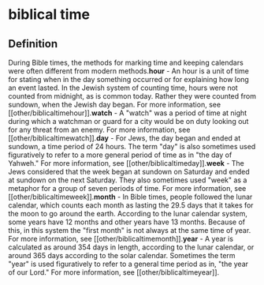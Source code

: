 # biblical time

## Definition

During Bible times, the methods for marking time and keeping calendars were often different from modern methods.<b>hour</b> - An hour is a unit of time for stating when in the day something occurred or for explaining how long an event lasted. In the Jewish system of counting time,  hours were not counted from midnight, as is common today. Rather they were counted from sundown, when the Jewish day began. For more information, see [[other/biblicaltimehour]].<b>watch</b> - A "watch" was a period of time at night during which a watchman or guard for a city would be on duty looking out for any threat from an enemy. For more information, see [[other/biblicaltimewatch]].<b>day</b> - For Jews, the day began and ended at sundown, a time period of 24 hours. The term "day" is also sometimes used figuratively to refer to a more general period of time as in "the day of Yahweh."  For more information, see [[other/biblicaltimeday]].<b>week</b> - The Jews considered that the week began at sundown on Saturday and ended at sundown on the next Saturday. They also sometimes used "week" as a metaphor for a group of seven periods of time. For more information, see [[other/biblicaltimeweek]].<b>month</b> - In Bible times, people followed the lunar calendar, which counts each month as lasting the 29.5 days that it takes for the moon to go around the earth. According to the lunar calendar system, some years have 12 months and other years have 13 months. Because of this, in this system the "first month" is not always at the same time of year.  For more information, see [[other/biblicaltimemonth]].<b>year</b> - A year is calculated as around 354 days in length, according to the lunar calendar, or around 365 days according to the solar calendar. Sometimes the term "year" is used figuratively to refer to a general time period as in, "the year of our Lord." For more information, see [[other/biblicaltimeyear]].